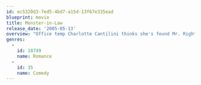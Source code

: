 ```yaml
---
id: ec5320d3-7ed5-4bd7-a15d-13f67e335ead
blueprint: movie
title: Monster-in-Law
release_date: '2005-05-13'
overview: "Office temp Charlotte Cantilini thinks she's found Mr. Right when she starts dating gorgeous surgeon Dr. Kevin Fields. But there's a problem standing in the way of everlasting bliss: Kevin's overbearing and controlling mother, Viola. Fearing she'll lose her son's affections forever, Viola decides to break up the happy couple by becoming the world's worst mother-in-law."
genres:
  -
    id: 10749
    name: Romance
  -
    id: 35
    name: Comedy
---
```

